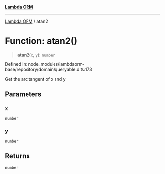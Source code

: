 [**Lambda ORM**](../README.md)

***

[Lambda ORM](../README.md) / atan2

# Function: atan2()

> **atan2**(`x`, `y`): `number`

Defined in: node\_modules/lambdaorm-base/repository/domain/queryable.d.ts:173

Get the arc tangent of x and y

## Parameters

### x

`number`

### y

`number`

## Returns

`number`

